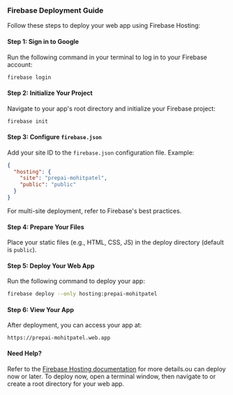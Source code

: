 ### Firebase Deployment Guide

Follow these steps to deploy your web app using Firebase Hosting:

#### Step 1: Sign in to Google
Run the following command in your terminal to log in to your Firebase account:
```bash
firebase login
```

#### Step 2: Initialize Your Project
Navigate to your app's root directory and initialize your Firebase project:
```bash
firebase init
```

#### Step 3: Configure `firebase.json`
Add your site ID to the `firebase.json` configuration file. Example:
```json
{
  "hosting": {
    "site": "prepai-mohitpatel",
    "public": "public"
  }
}
```
For multi-site deployment, refer to Firebase's best practices.

#### Step 4: Prepare Your Files
Place your static files (e.g., HTML, CSS, JS) in the deploy directory (default is `public`).

#### Step 5: Deploy Your Web App
Run the following command to deploy your app:
```bash
firebase deploy --only hosting:prepai-mohitpatel
```

#### Step 6: View Your App
After deployment, you can access your app at:
```
https://prepai-mohitpatel.web.app
```

#### Need Help?
Refer to the [Firebase Hosting documentation](https://firebase.google.com/docs/hosting) for more details.ou can deploy now or later. To deploy now, open a terminal window, then navigate to or create a root directory for your web app.

